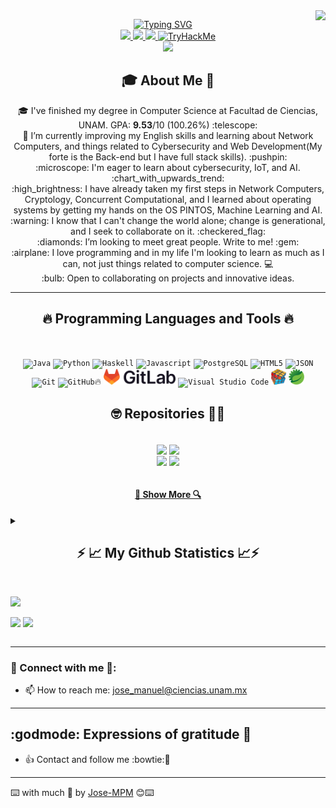 <img align="right" src="https://visitor-badge.laobi.icu/badge?page_id=Jose-MPM.Jose-MPM">

<div align="center">
<p>
<a href="https://github.com/Jose-MPM">
    <img src="https://readme-typing-svg.demolab.com?font=Georgia&size=20&duration=2500&pause=100&multiline=true&width=400&height=80&color=840EF7&lines=Hi%21+I%27m+%20Ntory%21+Currently+in+the+process+of%3B%0Agraduating+as+a+Computational+Scientist%21%3B%0ACybersecurity+%7C+AI+%7C" alt="Typing SVG" />
</a>
<br/>

<a href="rsrc/RESUME.pdf">
    <img src="https://img.shields.io/badge/PDF-CV-red?style=flat-square&logo=adobe">
</a>  
<a href="https://www.linkedin.com/in/ntory/">
    <img src="https://img.shields.io/badge/-Linkedin-blue?style=flat-square&logo=linkedin">
</a>
<a href="mailto:jose_manuel@ciencias.unam.mx">
    <img src="https://img.shields.io/badge/-Email-red?style=flat-square&logo=gmail&logoColor=white">
</a>

<a href='https://tryhackme.com/p/Ntory' target="_blank">
    <img alt='TryHackMe' src='https://img.shields.io/badge/TryHackMe-100000?style=flat&logo=TryHackMe&logoColor=white&&color=0181FF'>
</a>

<br/> 

<a href="https://github.com/Jose-MPM">
    <img src="https://github-stats-alpha.vercel.app/api?username=Jose-MPM&cc=22272e&tc=37BCF6&ic=fff&bc=0000">
</a>
</p>
</div>

<h2 align="center">🎓 About Me 🌱</h2>
<p align="center">
  🎓 I've finished my degree in Computer Science at Facultad de Ciencias, UNAM. GPA: <strong>9.53</strong>/10 (100.26%) :telescope:
  <br>
  🌱 I’m currently improving my English skills and learning about Network Computers, and things related to Cybersecurity and Web Development(My forte is the Back-end but I have full stack skills). :pushpin:
  <br>
  :microscope: I'm eager to learn about cybersecurity, IoT, and AI. :chart_with_upwards_trend:
  <br>
  :high_brightness: I have already taken my first steps in Network Computers, Cryptology, Concurrent Computational, and I learned about operating systems by getting my hands on the OS PINTOS, Machine Learning and AI.
  <br>
  :warning: I know that I can't change the world alone; change is generational, and I seek to collaborate on it. :checkered_flag:
  <br>
   :diamonds: I’m looking to meet great people. Write to me! :gem:
   <br>
   :airplane: I love programming and in my life I'm looking to learn as much as I can, not just things related to computer science. 💻
  <br>
  :bulb: Open to collaborating on projects and innovative ideas. 
</p>

<hr>

<h2 align="center"> 🔥 Programming Languages and Tools 🔥</h2>
<br>
<p align="center">
  <code><img title="Java" height="25" src="https://github.com/zumrudu-anka/zumrudu-anka/blob/master/images/java-original.svg"></code>
  <code><img title="Python" height="25" src="https://github.com/zumrudu-anka/zumrudu-anka/blob/master/images/python-original.svg"></code>
  <code><img title="Haskell" height="25" src="https://raw.githubusercontent.com/gilbarbara/logos/11f54bac1b6dfad2cbd1c6da9f2245ec8b5ea22b/logos/haskell-icon.svg"></code>
  <code><img title="Javascript" height="25" src="https://github.com/zumrudu-anka/zumrudu-anka/blob/master/images/javascript.svg"></code>
  <code><img title="PostgreSQL" height="25" src="https://github.com/zumrudu-anka/zumrudu-anka/blob/master/images/postgresql.svg"></code>
  <code><img title="HTML5" height="25" src="https://github.com/zumrudu-anka/zumrudu-anka/blob/master/images/html5.svg"></code>
  <code><img title="JSON" height="25" src="https://github.com/zumrudu-anka/zumrudu-anka/blob/master/images/json.svg"></code>
  <code><img title="Git" height="25" src="https://github.com/zumrudu-anka/zumrudu-anka/blob/master/images/git-original.svg"></code>
  <code><img title="GitHub" height="25" src="https://github.com/zumrudu-anka/zumrudu-anka/blob/master/images/github.svg"></code>🔥
  <code><img title="GitLab" height="25" src="https://raw.githubusercontent.com/gilbarbara/logos/11f54bac1b6dfad2cbd1c6da9f2245ec8b5ea22b/logos/gitlab.svg"></code>
  <code><img title="Visual Studio Code" height="25" src="https://github.com/zumrudu-anka/zumrudu-anka/blob/master/images/vscode.png"></code>
  <code><img title="Problem Solving" height="25" src="images/problemSolving.png"></code>
  <code><img title="Spring Tools Site 4 " height="25" src="images/spring-4.png"></code>
</p>


<h2 align="center">🤓 Repositories 👨‍💻</h2>
<br>
<div width="100%" align="center">
  <a align="left" href="https://github.com/Jose-MPM/MinimumCostSpaningForest" title="Minimun Cost Spaning Forest"><img align="center" height="115" src="https://github-readme-stats.vercel.app/api/pin/?username=Jose-MPM&repo=MinimumCostSpaningForest&theme=algolia&border_color=61dafb&border_radius=10"></a>
  <a align="right" href="https://github.com/Jose-MPM/-Cobblestone-Algorithm" title="Cobblestone Algoritgm"><img align="center" height="115" src="https://github-readme-stats.vercel.app/api/pin/?username=Jose-MPM&repo=-Cobblestone-Algorithm&theme=algolia&border_color=61dafb&border_radius=10"></a>
  </div>
<div width="100%" align="center">
  <a align="right" href="https://github.com/Jose-MPM/VisualizationOfSortingAlgorithms" title="Visualization Of Sorting Algorithms"><img align="center" height="115" src="https://github-readme-stats.vercel.app/api/pin/?username=Jose-MPM&repo=VisualizationOfSortingAlgorithms&theme=algolia&border_color=61dafb&border_radius=10"></a>
  <a align="right" href="https://github.com/Jose-MPM/Certificates" title="Certificates"><img align="center" height="115" src="https://github-readme-stats.vercel.app/api/pin/?username=Jose-MPM&repo=Certificates&theme=algolia&border_color=61dafb&border_radius=10"></a>
  </div>

<br>

<h4 align="center">
  <a href="https://github.com/Jose-MPM?tab=repositories" title="Show Repositories">🔎 Show More 🔍</a>
</h4>
<!--
  <h2 align="center">⚡ Statistics ⚡</h2>
<br>
<p align=center>
  <div align=center>
    <a href="https://github.com/denvercoder1/github-readme-streak-stats" title="Go to Source">
      <img align="right" width=390 src="https://github-readme-streak-stats.herokuapp.com/?user=Jose-MPM&theme=algolia&border=61dafb&hide_border=true" alt="jose-mpm" />
    </a>
    <a href="https://github.com/anuraghazra/github-readme-stats" title="Go to Source">
      <img align="left" width=390 src="https://github-readme-stats.vercel.app/api?username=Jose-MPM&show_icons=true&hide=contribs,prs&cache_seconds=86400&theme=algolia" />
    </a>
  </div>
  <br><br><br><br><br><br><br><br><br>
  <div align=center>
    <a href="https://github.com/anuraghazra/github-readme-stats">
      <img width=300 align="center" src="https://github-readme-stats.vercel.app/api/top-langs/?username=Jose-MPM&langs_count=8&hide=C&layout=compact&theme=algolia" />
    </a>
  </div>
  <br>

</p>
-->

<details>
<summary> <h2 align="center">⚡ 📈 My Github Statistics 📈⚡</h2>
<br>

![](http://github-profile-summary-cards.vercel.app/api/cards/profile-details?username=Jose-MPM&theme=moonlight) 

![](http://github-profile-summary-cards.vercel.app/api/cards/repos-per-language?username=Jose-MPM&theme=moonlight) 
![](http://github-profile-summary-cards.vercel.app/api/cards/most-commit-language?username=Jose-MPM&theme=moonlight)

<!-- 
<br>
Currently Coding & Listening to:

[![spotify-github-profile](https://spotify-github-profile.vercel.app/api/view?uid=11159336621&cover_image=true&theme=novatorem&show_offline=true&bar_color=53b14f&bar_color_cover=false)](https://open.spotify.com/user/11159336621)

referencia a IG
<a href="https://instagram.com/ntoryb" target="blank"><img align="center" src="https://raw.githubusercontent.com/rahuldkjain/github-profile-readme-generator/master/src/images/icons/Social/instagram.svg" alt="ntoryb" height="30" width="40" /></a>
-->
</details>

<hr>
<h3 align="left">📢 Connect with me 📝:</h3>
<p align="left">

- 📫 How to reach me: <a href="mailto: jose_manuel@ciencias.unam.mx">jose_manuel@ciencias.unam.mx
</p>

------
## :godmode: Expressions of gratitude 🎁 
* :+1: Contact and follow me :bowtie::punch:
------
⌨️ with much :purple_heart: by [Jose-MPM](https://github.com/Jose-MPM) 😊⌨️
